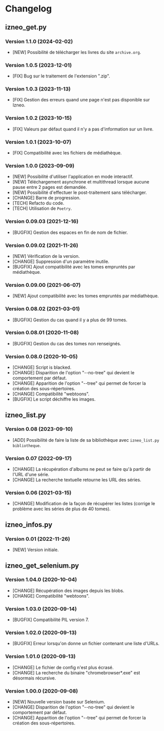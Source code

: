 # Changelog

## izneo_get.py

### Version 1.1.0 (2024-02-02)

- [NEW] Possibilité de télécharger les livres du site  `archive.org`.

### Version 1.0.5 (2023-12-01)

- [FIX] Bug sur le traitement de l'extension ".zip".

### Version 1.0.3 (2023-11-13)

- [FIX] Gestion des erreurs quand une page n'est pas disponible sur Izneo.

### Version 1.0.2 (2023-10-15)

- [FIX] Valeurs par défaut quand il n'y a pas d'information sur un livre.

### Version 1.0.1 (2023-10-07)

- [FIX] Compatibilité avec les fichiers de médiathèque.

### Version 1.0.0 (2023-09-09)

- [NEW] Possibilité d'utiliser l'application en mode interactif.
- [NEW] Téléchargement asynchrone et multithread lorsque aucune pause entre 2 pages est demandée.
- [NEW] Possibilité d'effectuer le post-traitement sans télécharger.
- [CHANGE] Barre de progression.
- [TECH] Refacto du code.
- [TECH] Utilisation de `Poetry`.

### Version 0.09.03 (2021-12-16)

- [BUGFIX] Gestion des espaces en fin de nom de fichier.

### Version 0.09.02 (2021-11-26)

- [NEW] Vérification de la version.
- [CHANGE] Suppression d'un paramètre inutile.
- [BUGFIX] Ajout compatibilité avec les tomes empruntés par médiathèque.

### Version 0.09.00 (2021-06-07)

- [NEW] Ajout compatibilité avec les tomes empruntés par médiathèque.

### Version 0.08.02 (2021-03-01)

- [BUGFIX] Gestion du cas quand il y a plus de 99 tomes.

### Version 0.08.01 (2020-11-08)

- [BUGFIX] Gestion du cas des tomes non renseignés.

### Version 0.08.0 (2020-10-05)

- [CHANGE] Script is blacked.
- [CHANGE] Disparition de l'option "--no-tree" qui devient le comportement par défaut.
- [CHANGE] Apparition de l'option "--tree" qui permet de forcer la création des sous-répertoires.
- [CHANGE] Compatibilité "webtoons".
- [BUGFIX] Le script déchiffre les images.

## izneo_list.py

### Version 0.08 (2023-09-10)

- [ADD] Possibilité de faire la liste de sa bibliothèque avec `izneo_list.py bibliotheque`.

### Version 0.07 (2022-09-17)

- [CHANGE] La récupération d'albums ne peut se faire qu'à partir de l'URL d'une série.
- [CHANGE] La recherche textuelle retourne les URL des séries.

### Version 0.06 (2021-03-15)

- [CHANGE] Modification de la façon de récupérer les listes (corrige le problème avec les séries de plus de 40 tomes).

## izneo_infos.py

### Version 0.01 (2022-11-26)

- [NEW] Version initiale.

## izneo_get_selenium.py

### Version 1.04.0 (2020-10-04)

- [CHANGE] Récupération des images depuis les blobs.
- [CHANGE] Compatibilité "webtoons".

### Version 1.03.0 (2020-09-14)

- [BUGFIX] Compatibilité PIL version 7.

### Version 1.02.0 (2020-09-13)

- [BUGFIX] Erreur lorsqu'on donne un fichier contenant une liste d'URLs.

### Version 1.01.0 (2020-09-13)

- [CHANGE] Le fichier de config n'est plus écrasé.
- [CHANGE] La recherche du binaire "chromebrowser*.exe" est désormais récursive.

### Version 1.00.0 (2020-09-08)

- [NEW] Nouvelle version basée sur Selenium.
- [CHANGE] Disparition de l'option "--no-tree" qui devient le comportement par défaut.
- [CHANGE] Apparition de l'option "--tree" qui permet de forcer la création des sous-répertoires.
